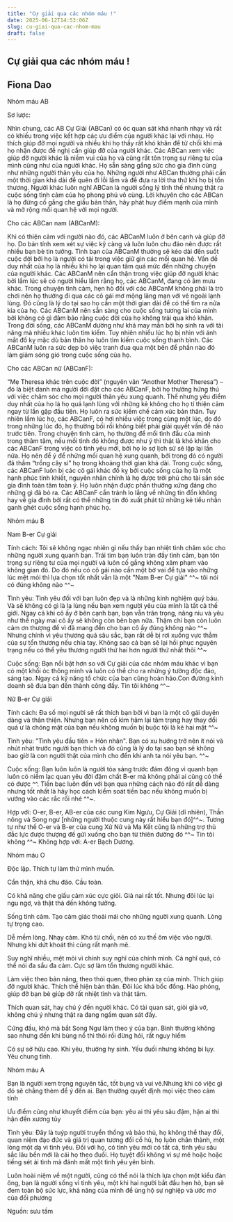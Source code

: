 ```yaml
---
title: "Cự giải qua các nhóm máu !"
date: 2025-06-12T14:53:06Z
slug: cu-giai-qua-cac-nhom-mau
draft: false
---
```


## Cự giải qua các nhóm máu !

## Fiona Dao

Nhóm máu AB
 
Sơ lược:
 
Nhìn chung, các AB Cự Giải (ABCan) có óc quan sát khá nhanh nhạy và rất có khiếu trong việc kết hợp các ưu điểm của người khác lại với nhau. Họ thích giúp đỡ mọi người và nhiều khi họ thấy rất khó khăn để từ chối khi mà họ nhận được đề nghị cần giúp đỡ của người khác.
Các ABCan xem việc giúp đỡ người khác là niềm vui của họ và cũng rất tôn trọng sự riêng tư của mình cũng như của người khác. Họ sẵn sàng gắng sức cho gia đình cũng như những người thân yêu của họ.
Những người như ABCan thường phải cần một thời gian khá dài để quên đi lỗi lầm và để đưa ra lời tha thứ khi họ bị tổn thương. Người khác luôn nghĩ ABCan là người sống lý tính thế nhưng thật ra cuộc sống tình cảm của họ phong phú vô cùng.
Lời khuyên cho các ABCan là họ đừng cố gắng che giấu bản thân, hãy phát huy điểm mạnh của mình và mở rộng mối quan hệ với mọi người.
 
Cho các ABCan nam (ABCanM):
 
Khi có thiện cảm với người nào đó, các ABCanM luôn ở bên cạnh và giúp đỡ họ. Do bản tính xem xét sự việc kỹ càng và luôn luôn chu đáo nên được rất nhiều bạn bè tin tưởng. Tình bạn của ABCanM thường sẽ kéo dài đến suốt cuộc đời bởi họ là người có tài trong việc giữ gìn các mối quan hệ. Vấn đề duy nhất của họ là nhiều khi họ lại quan tâm quá mức đến những chuyện của người khác. Các ABCanM nên cẩn thận trong việc giúp đỡ người khác bởi lắm lúc sẽ có người hiểu lầm rằng họ, các ABCanM, đang có âm mưu khác.
Trong chuyện tình cảm, hẹn hò đối với các ABCanM không phải là trò chơi nên họ thường đi qua các cô gái mơ mộng lãng mạn với vẻ ngoài lạnh lùng. Đó cũng là lý do tại sao họ cần một thời gian dài để có thể tìm ra nửa kia của họ. Các ABCanM nên sẵn sàng cho cuộc sống tương lai của mình bởi không có gì đảm bảo rằng cuộc đời của họ không trải qua khó khăn.
Trong đời sống, các ABCanM dường như khá may mắn bởi họ sinh ra với tài năng mà nhiều khác luôn tìm kiếm. Tuy nhiên nhiều lúc họ bị nhìn với ánh mắt đố kỵ mặc dù bản thân họ luôn tìm kiếm cuộc sống thanh bình. Các ABCanM luôn ra sức dẹp bỏ việc tranh đua qua một bên để phần nào đó làm giảm sóng gió trong cuộc sống của họ.
 
Cho các ABCan nữ (ABCanF):
 
“Mẹ Theresa khác trên cuộc đời” (nguyên văn “Another Mother Theresa”) – đó là biệt danh mà người đời đặt cho các ABCanF, bởi họ thường hứng thú với việc chăm sóc cho mọi người thân yêu xung quanh. Thế nhưng yếu điểm duy nhất của họ là họ quá lạnh lùng với những kẻ không cho họ tí thiện cảm ngay từ lần gặp đầu tiên. Họ luôn ra sức kiềm chế cảm xúc bản thân. Tuy nhiên lắm lúc họ, các ABCanF, có hơi nhiều việc trong cùng một lúc, do đó trong những lúc đó, họ thường bối rối không biết phải giải quyết vấn đề nào trước tiên.
Trong chuyện tình cảm, họ thường để mối tình đầu của mình trong thâm tâm, nếu mối tình đó không được như ý thì thật là khó khăn cho các ABCanF trong việc có tình yêu mới, bởi họ lo sợ lịch sử sẽ lặp lại lần nữa. Họ nên để ý để những mối quan hệ xung quanh, bởi trong đó có người đã thầm “trồng cây si” họ trong khoảng thời gian khá dài.
Trong cuộc sống, các ABCanF luôn bị các cô gái khác đố kỵ bởi cuộc sống của họ là một hạnh phúc tinh khiết, nguyên nhân chính là họ được trời phú cho tài săn sóc gia đình toàn tâm toàn ý. Họ luôn nhận được phần thưởng xứng đáng cho những gì đã bỏ ra. Các ABCanF cần tránh lo lắng về những tin đồn không hay về gia đình bởi rất có thể những tin đó xuất phát từ những kẻ tiểu nhân ganh ghét cuộc sống hạnh phúc họ.
 

Nhóm máu B
 
 
Nam B-er Cự giải
 
 
Tính cách: Tôi sẽ không ngạc nhiên gì nếu thấy bạn nhiệt tình chăm sóc cho những người xung quanh bạn. Trái tim bạn luôn tràn đầy tình cảm, bạn tôn trọng sự riêng tư của mọi người và luôn cố gắng không xâm phạm vào không gian đó. Do đó nếu có cô gái nào cần một bờ vai để tựa vào những lúc mệt mỏi thì lựa chọn tốt nhất vẫn là một "Nam B-er Cự giải" ^^~ tôi nói có đúng không nào ^^~
 
 
Tình yêu: Tình yêu đối với bạn luôn đẹp và là những kinh nghiệm quý báu. Và sẽ không có gì là lạ lùng nếu bạn xem người yêu của mình là tất cả thế giới. Ngay cả khi cô ấy ở bên cạnh bạn, bạn vẫn trân trọng, nâng niu và yêu như thể ngày mai cô ấy sẽ không còn bên bạn nữa. Thậm chí bạn còn luôn cảm ơn thượng đế vì đã mang đến cho bạn cô ấy đúng không nào ^^~ Nhưng chính vì yêu thương quá sâu sắc, bạn rất dễ bị rơi xuống vực thẳm của sự tổn thương nếu chia tay. Không sao cả bạn sẽ lại hồi phục nguyên trạng nếu có thể yêu thương người thứ hai hơn người thứ nhất thôi ^^~
 
 
Cuộc sống: Bạn nổi bật hơn so với Cự giải của các nhóm máu khác vì bạn có một khối óc thông minh và luôn có thể cho ra những ý tưởng độc đáo, sáng tạo. Ngay cả kỹ năng tổ chức của bạn cũng hoàn hảo.Con đường kinh doanh sẽ đưa bạn đến thành công đấy. Tin tôi không ^^~
 
 
 
Nữ B-er Cự giải
 
 
Tính cách: Đa số mọi người sẽ rất thích bạn bởi vì bạn là một cô gái duyên dàng và thân thiện. Nhưng bạn nên cố kìm hãm lại tâm trạng hay thay đổi quá ư là chóng mặt của bạn nếu không muốn bị buộc tội là kẻ hai mặt ^^~
 
 
Tình yêu: "Tình yêu đầu tiên = Hôn nhân". Bạn có xu hướng trở nên ít nói và nhút nhát trước người bạn thích và đó cũng là lý do tại sao bạn sẽ không bao giờ là con người thật của mình cho đến khi anh ta nói yêu bạn. ^^~
 
 
Cuộc sống: Bạn luôn luôn là người tỏa sáng trước đám đông vì quanh bạn luôn có niềm lạc quan yêu đời đậm chất B-er mà không phải ai cũng có thể có được ^^. Tiền bạc luôn đến với bạn qua những cách nào đó rất dễ dàng nhưng tốt nhất là hãy học cách kiểm soát tiền bạc nếu không muốn bị vướng vào các rắc rối nhé ^^~.
 
 
 
Hợp với: O-er, B-er, AB-er của các cung Kim Ngưu, Cự Giải (dĩ nhiên), Thần nông và Song ngư [những người thuộc cung này rất hiểu bạn đó]^^~. Tương tự như thế O-er và B-er của cung Xử Nữ và Ma Kết cũng là những trợ thủ đắc lực được thượng đế gửi xuống cho bạn từ thiên đường đó ^^~ Tin tôi không ^^~
Không hợp với: A-er Bạch Dương.

 
Nhóm máu O
 
Độc lập. Thích tự làm thứ mình muốn.
 
Cẩn thận, khá chu đáo. Cầu toàn.
 
Có khả năng che giấu cảm xúc cực giỏi. Giả nai rất tốt. Nhưng đôi lúc lại ngu ngơ, và thật thà đến không tưởng.
 
Sống tình cảm. Tạo cảm giác thoải mái cho những người xung quanh.
Lòng tự trọng cao.
 
Dễ mềm lòng. Nhạy cảm. Khó từ chối, nên có xu thế ôm việc vào người. Nhưng khi dứt khoát thì cũng rất mạnh mẽ.
 
Suy nghĩ nhiều, mệt mỏi vì chính suy nghĩ của chính mình. Cả nghĩ quá, có thể nói đa sầu đa cảm.
Cực sợ làm tổn thương người khác.
 
Làm việc theo bản năng, theo thói quen, theo phản xạ của mình.
Thích giúp đỡ người khác. Thích thể hiện bản thân.
Đôi lúc khá bốc đồng.
Hào phóng, giúp đỡ bạn bè giúp đỡ rất nhiệt tình và thật tâm.
 
Thích quan sát, hay chú ý đến người khác. Có tài quan sát, giỏi giả vờ, không chú ý nhưng thật ra đang ngầm quan sát đấy.
 
Cứng đầu, khó mà bắt Song Ngư làm theo ý của bạn. Bình thường không sao nhưng đến khi bùng nổ thì thôi rồi đừng hỏi, rất nguy hiểm
 
Có sự sở hữu cao.
Khi yêu, thường hy sinh. Yếu đuối nhưng không bi lụy. Yêu chung tình.

 
Nhóm máu A
 
Bạn là người xem trọng nguyên tắc, tốt bụng và vui vẻ.Nhưng khi có việc gì đó sẽ chẳng thèm để ý đến ai. Bạn thường quyết định mọi việc theo cảm tính
 
Ưu điểm cũng như khuyết điểm của bạn: yêu ai thì yêu sâu đậm, hận ai thì hận đến xương tủy
 
Tình yêu: Đây là tuýp người truyền thống và bảo thủ, họ không thể thay đổi, quan niệm đạo đức và giá trị quan tương đối cổ hủ, họ luôn chân thành, một lòng một dạ vì tình yêu. Đối với họ, có tình yêu mới có tất cả, tình yêu sâu sắc lâu bền mới là cái họ theo đuổi. Họ tuyệt đối không vì sự mê hoặc hoặc tiếng sét ái tình mà đánh mất một tình yêu yên bình.
 
Luôn hoài niệm về một người, cũng có thể nói là thích lựa chọn một kiểu đàn ông, bạn là người sống vì tình yêu, một khi hai người bắt đầu hẹn hò, bạn sẽ đem toàn bộ sức lực, khả năng của mình để ủng hộ sự nghiệp và ước mơ của đối phương

 
Nguồn: sưu tầm
 

 ​ ​